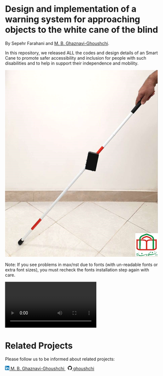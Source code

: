 # Design and implementation of a warning system for approaching objects to the white cane of the blind

By  Sepehr Farahani and [M. B. Ghaznavi-Ghoushchi](https://github.com/ghoushchi).

In this repository, we released ALL the codes and design details of an Smart Cane to promote safer accessibility and inclusion for people with such disabilities and to help in support their independence and mobility. 



![smart-cane-for-blinds](media/smart-cane-for-blinds.png)

Note: If you see problems in max/nst due to fonts (with un-readable fonts or extra font sizes), you must recheck the fonts installation step again with care.


![smart-cane-for-blinds](media/smart-cane-for-blinds.mp4)




# Related Projects
Please follow us to be informed about related projects:


<p>
<a href="https://github.com/yarpose" rel="nofollow noreferrer">

  <a href="https://www.linkedin.com/in/ghaznavi-ghoushchi" rel="nofollow noreferrer">
    <img src="media/LI.png" alt="linkedin"> M. B. Ghaznavi-Ghoushchi
  </a> &nbsp; 
  <a href="https://github.com/ghoushchi" rel="nofollow noreferrer">
    <img src="media/GH.png" alt="github"> ghoushchi
  </a>
</p>







